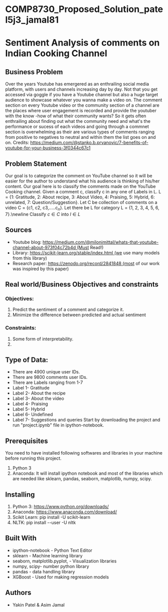 # COMP8730_Proposed_Solution_patel5j3_jamal81
# Sentiment Analysis of comments on Indian Cooking Channel
## Business Problem 
Over the years Youtube has emergered as an enthrailing social media platform, with users and channels increasing day by day. Not that you get accessed via goggle if you have a Youtube channel but also a huge target audience to showcase whatever you wanna make a video on. The comment section on every Youtube video or the community section of a channel are the places where user engagement is recorded and provide the youtuber with the know -how of what their community wants? So it gets often enthrailing about finding out what the community need and what's the performance or sucess of each videos and going through a commnet section is overwhelming as their are various types of comments ranging from positive to negatives to neutral and within them the list goes on and on.
Credits: https://medium.com/@stanko.b.prvanovic/7-benefits-of-youtube-for-your-business-3f0344c67c1
## Problem Statement
Our goal is to categorize the comment on YouTube channel so it will be easier for the author to understand what his audience is thinking of his/her content. Our goal here is to classify the comments made on the YouTube Cooking channel. Given a comment c, classify c in any one of Labels in L. L = \{1: Gratitude, 2: About recipe, 3: About Video, 4: Praising, 5: Hybrid, 6: unrelated, 7: Question/Suggestion\}. Let C be collection of comments on a video C = \{c1, c2, c3,.....c$_n$\}. Let there be L for category L = \{1, 2, 3, 4, 5, 6, 7\}.\newline
Classify  $c \in C$ into $l \in L$
## Sources 
* Youtube blog: https://medium.com/@milonimittal/whats-that-youtube-channel-about-973f04c72b4d (Must Read!)
* Library: https://scikit-learn.org/stable/index.html (we use many models from this library)
* Research paper: https://zenodo.org/record/2841848 (most of our work was inspired by this paper)
## Real world/Business Objectives and constraints 
### Objectives:
1. Predict the sentiment of a comment and categorize it.
2. Minimize the difference between predicted and actual sentiment 
### Constraints:
1. Some form of interpretability.
2. 

## Type of Data:
* There are 4900 unique user IDs.
* There are 9800 comments user IDs.
* There are Labels ranging from 1-7
* Label 1- Gratitude
* Label 2- About the recipe
* Label 3- About the video
* Label 4- Praising
* Label 5- Hybrid
* Label 6- Undefined
* Label 7- Suggestions and queries
Start by downloading the project and run "project.ipynb" file in ipython-notebook.

## Prerequisites
You need to have installed following softwares and libraries in your machine before running this project.
1. Python 3
2. Anaconda: It will install ipython notebook and most of the libraries which are needed like sklearn, pandas, seaborn, matplotlib, numpy, scipy.

## Installing
1. Python 3: https://www.python.org/downloads/
2. Anaconda: https://www.anaconda.com/download/
3. Scikit Learn: pip install -U scikit-learn
4. NLTK: pip install --user -U nltk


## Built With
*	ipython-notebook - Python Text Editor
*	sklearn - Machine learning library
*	seaborn, matplotlib.pyplot, - Visualization libraries
*	numpy, scipy- number python library
*	pandas - data handling library
* XGBoost - Used for making regression models

## Authors
*	Yakin Patel & Asim Jamal

 
